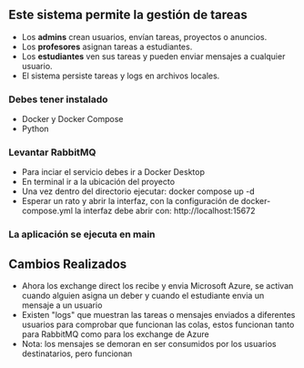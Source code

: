 ## Este sistema permite la gestión de tareas

- Los **admins** crean usuarios, envían tareas, proyectos o anuncios.
- Los **profesores** asignan tareas a estudiantes.
- Los **estudiantes** ven sus tareas y pueden enviar mensajes a cualquier usuario.
- El sistema persiste tareas y logs en archivos locales.

### Debes tener instalado
- Docker y Docker Compose
- Python

### Levantar RabbitMQ
- Para inciar el servicio debes ir a Docker Desktop
- En terminal ir a la ubicación del proyecto
- Una vez dentro del directorio ejecutar:
    docker compose up -d
- Esperar un rato y abrir la interfaz, con la configuración de docker-compose.yml la interfaz debe abrir con:
    http://localhost:15672

### La aplicación se ejecuta en main
## Cambios Realizados
- Ahora los exchange direct los recibe y envia Microsoft Azure, se activan cuando alguien asigna un deber y cuando el estudiante envia un mensaje a un usuario
- Existen "logs" que muestran las tareas o mensajes enviados a diferentes usuarios para comprobar que funcionan las colas, estos funcionan tanto para RabbitMQ como para los exchange de Azure
- Nota: los mensajes se demoran en ser consumidos por los usuarios destinatarios, pero funcionan